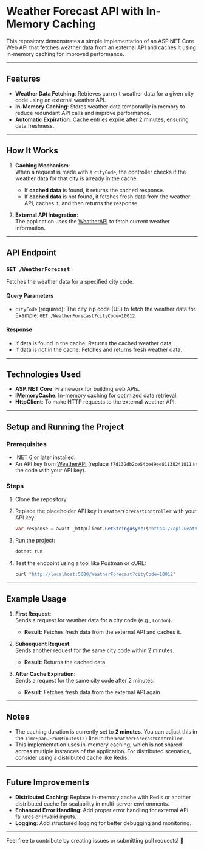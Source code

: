 # Weather Forecast API with In-Memory Caching

This repository demonstrates a simple implementation of an ASP.NET Core Web API that fetches weather data from an external API and caches it using in-memory caching for improved performance.

---

## Features

- **Weather Data Fetching**: Retrieves current weather data for a given city code using an external weather API.
- **In-Memory Caching**: Stores weather data temporarily in memory to reduce redundant API calls and improve performance.
- **Automatic Expiration**: Cache entries expire after 2 minutes, ensuring data freshness.

---

## How It Works

1. **Caching Mechanism**:  
   When a request is made with a `cityCode`, the controller checks if the weather data for that city is already in the cache.
   - If **cached data** is found, it returns the cached response.
   - If **cached data** is not found, it fetches fresh data from the weather API, caches it, and then returns the response.

2. **External API Integration**:  
   The application uses the [WeatherAPI](https://www.weatherapi.com/) to fetch current weather information.

---

## API Endpoint

### `GET /WeatherForecast`
Fetches the weather data for a specified city code.

#### Query Parameters
- `cityCode` (required): The city zip code (US) to fetch the weather data for.  
  Example: `GET /WeatherForecast?cityCode=10012`

#### Response
- If data is found in the cache: Returns the cached weather data.
- If data is not in the cache: Fetches and returns fresh weather data.

---

## Technologies Used

- **ASP.NET Core**: Framework for building web APIs.
- **IMemoryCache**: In-memory caching for optimized data retrieval.
- **HttpClient**: To make HTTP requests to the external weather API.

---

## Setup and Running the Project

### Prerequisites
- .NET 6 or later installed.
- An API key from [WeatherAPI](https://www.weatherapi.com/) (replace `f7d132db2ce54be49ee81138241811` in the code with your API key).

### Steps
1. Clone the repository:

2. Replace the placeholder API key in `WeatherForecastController` with your API key:
   ```csharp
   var response = await _httpClient.GetStringAsync($"https://api.weatherapi.com/v1/current.json?q={cityCode}&key=YOUR_API_KEY");
   ```

3. Run the project:
   ```bash
   dotnet run
   ```

4. Test the endpoint using a tool like Postman or cURL:
   ```bash
   curl "http://localhost:5000/WeatherForecast?cityCode=10012"
   ```

---

## Example Usage

1. **First Request**:  
   Sends a request for weather data for a city code (e.g., `London`).  
   - **Result**: Fetches fresh data from the external API and caches it.

2. **Subsequent Request**:  
   Sends another request for the same city code within 2 minutes.  
   - **Result**: Returns the cached data.

3. **After Cache Expiration**:  
   Sends a request for the same city code after 2 minutes.  
   - **Result**: Fetches fresh data from the external API again.

---

## Notes

- The caching duration is currently set to **2 minutes**. You can adjust this in the `TimeSpan.FromMinutes(2)` line in the `WeatherForecastController`.
- This implementation uses in-memory caching, which is not shared across multiple instances of the application. For distributed scenarios, consider using a distributed cache like Redis.

---

## Future Improvements
- **Distributed Caching**: Replace in-memory cache with Redis or another distributed cache for scalability in multi-server environments.
- **Enhanced Error Handling**: Add proper error handling for external API failures or invalid inputs.
- **Logging**: Add structured logging for better debugging and monitoring.

---

Feel free to contribute by creating issues or submitting pull requests! 🎉
